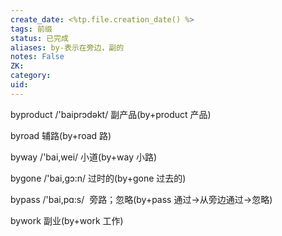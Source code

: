 ```yaml
---
create_date: <%tp.file.creation_date() %>
tags: 前缀
status: 已完成 
aliases: by-表示在旁边，副的
notes: False
ZK: 
category: 
uid: 
---
```


byproduct /'baiprɔdəkt/ 副产品(by+product 产品)

byroad 辅路(by+road 路)

byway /'bai,wei/ 小道(by+way 小路)

bygone /'bai,gɔ:n/ 过时的(by+gone 过去的)

bypass /'bai,pɑ:s/  旁路；忽略(by+pass 通过→从旁边通过→忽略)

bywork 副业(by+work 工作)